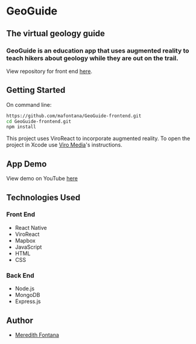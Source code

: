 # GeoGuide
## The virtual geology guide

### GeoGuide is an education app that uses augmented reality to teach hikers about geology while they are out on the trail. 

View repository for front end [here](https://github.com/mafontana/GeoGuide-frontend).

## Getting Started

On command line:

```sh
https://github.com/mafontana/GeoGuide-frontend.git
cd GeoGuide-frontend.git
npm install
```

This project uses ViroReact to incorporate augmented reality. 
To open the project in Xcode use [Viro Media](https://docs.viromedia.com/v2.11.0/docs/starting-a-new-viro-project-1)'s instructions. 


## App Demo
View demo on YouTube [here](https://www.youtube.com/watch?v=FwqQZZcBBNA&feature=youtu.be)


## Technologies Used

### Front End
* React Native
* ViroReact
* Mapbox
* JavaScript
* HTML
* CSS

### Back End
* Node.js
* MongoDB
* Express.js




## Author

* [Meredith Fontana](https://github.com/mafontana)